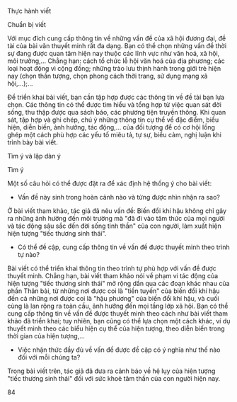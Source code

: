 Thực hành viết

Chuẩn bị viết

Với mục đích cung cấp thông tin về những vấn đề của xã hội đương đại, đề tài của bài văn thuyết minh rất đa dạng. Bạn có thể chọn những vấn đề thời sự đang được quan tâm hiện nay thuộc các lĩnh vực như văn hoá, xã hội, môi trường,... Chẳng hạn: cách tổ chức lễ hội văn hoá của địa phương; các loại hoạt động vì cộng đồng; những trào lưu thịnh hành trong giới trẻ hiện nay (chọn thần tượng, chọn phong cách thời trang, sử dụng mạng xã hội,...);...

Để triển khai bài viết, bạn cần tập hợp được các thông tin về đề tài bạn lựa chọn. Các thông tin có thể được tìm hiểu và tổng hợp từ việc quan sát đời sống, thu thập được qua sách báo, các phương tiện truyền thông. Khi quan sát, tập hợp và ghi chép, chú ý những thông tin cụ thể về đặc điểm, biểu hiện, diễn biến, ảnh hưởng, tác động,... của đối tượng để có cơ hội lồng ghép một cách phù hợp các yếu tố miêu tả, tự sự, biểu cảm, nghị luận khi trình bày bài viết.

Tìm ý và lập dàn ý

Tìm ý

Một số câu hỏi có thể được đặt ra để xác định hệ thống ý cho bài viết:

- Vấn đề này sinh trong hoàn cảnh nào và từng được nhìn nhận ra sao?

Ở bài viết tham khảo, tác giả đã nêu vấn đề: Biến đổi khí hậu không chỉ gây ra những ảnh hưởng đến môi trường mà "đã đi vào tâm thức của mọi người và tác động sâu sắc đến đời sống tinh thần" của con người, làm xuất hiện hiện tượng "tiếc thương sinh thái".

- Có thể đề cập, cung cấp thông tin về vấn đề được thuyết minh theo trình tự nào?

Bài viết có thể triển khai thông tin theo trình tự phù hợp với vấn đề được thuyết minh. Chẳng hạn, bài viết tham khảo nói về phạm vi tác động của hiện tượng "tiếc thương sinh thái" mở rộng dần qua các đoạn khác nhau của phần Thân bài, từ những nơi được coi là "tiền tuyến" của biến đổi khí hậu đến cả những nơi được coi là "hậu phương" của biến đổi khí hậu, và cuối cùng là lan rộng ra toàn cầu, ảnh hưởng đến mọi tầng lớp xã hội. Bạn có thể cung cấp thông tin về vấn đề được thuyết minh theo cách như bài viết tham khảo đã triển khai; tuy nhiên, bạn cũng có thể lựa chọn một cách khác, ví dụ thuyết minh theo các biểu hiện cụ thể của hiện tượng, theo diễn biến trong thời gian của hiện tượng,...

- Việc nhận thức đầy đủ về vấn đề được đề cập có ý nghĩa như thế nào đối với mỗi chúng ta?

Trong bài viết trên, tác giả đã đưa ra cảnh báo về hệ lụy của hiện tượng "tiếc thương sinh thái" đối với sức khoẻ tâm thần của con người hiện nay.

84